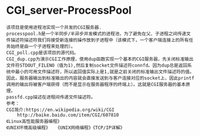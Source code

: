 # CGI_server-ProcessPool
						
	该项目是使用进程池实现一个并发的CGI服务器.		
	processpool.h是一个半同步/半异步并发模式的进程池，为了避免在父、子进程之间传递文件描述符描述符我们将接受新连接的操作放到子进程中（该模式下，一个客户端连接上的所有任务始终是由一个子进程来处理的）。		
	CGI_poll.cpp是该项目的源代码。		
	CGI_dup.cpp为演示CGI工作原理，使用dup函数实现一个基本的CGI服务器，先关闭标准输出文件符STDOUT_FILENO（值为1),然后复制socket文件描述符connfd。因为dup总是返回系统中最小的可用文件描述符，所以返回值实际上是1,就是之前关闭的标准输出文件描述符的值。因此，服务器输出到标准输出的内容就会直接发送到与客户连接对应的socket上，因此printf调用的输出将被客户端获得（而不是显示在服务器程序的终端上）。这就是CGI服务器的基本原理。		
	passfd.cpp描述在进程间传递文件描述符。		
	参考：
	CGI简介:https://en.wikipedia.org/wiki/CGI		
		http://baike.baidu.com/item/CGI/607810			
	《Linux高性能服务器编程》		
	《UNIX环境高级编程》  《UNIX网络编程》《TCP/IP详解》		
